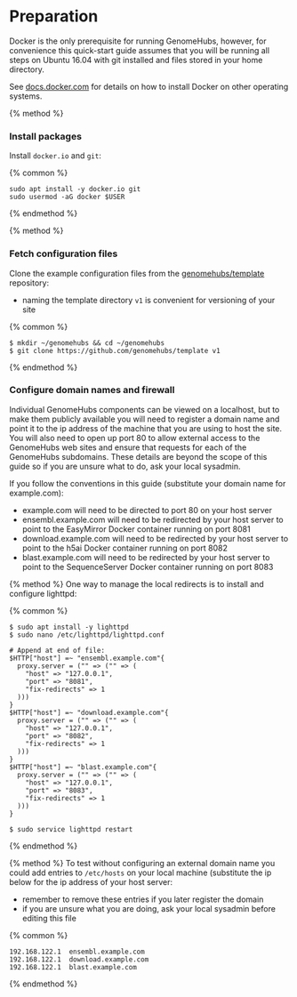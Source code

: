# Preparation

Docker is the only prerequisite for running GenomeHubs, however, for convenience this quick-start guide assumes that you will be running all steps on Ubuntu 16.04 with git installed and files stored in your home directory.

See [docs.docker.com](https://docs.docker.com) for details on how to install Docker on other operating systems.

{% method %}
### Install packages

Install `docker.io` and `git`:

{% common %}
```
sudo apt install -y docker.io git
sudo usermod -aG docker $USER
```
{% endmethod %}


{% method %}
### Fetch configuration files

Clone the example configuration files from the [genomehubs/template](https://github.com/genomehubs/template) repository:

* naming the template directory `v1` is convenient for versioning of your site

{% common %}
```
$ mkdir ~/genomehubs && cd ~/genomehubs
$ git clone https://github.com/genomehubs/template v1
```
{% endmethod %}


### Configure domain names and firewall

Individual GenomeHubs components can be viewed on a localhost, but to make them publicly available you will need to register a domain name and point it to the ip address of the machine that you are using to host the site. You will also need to open up port 80 to allow external access to the GenomeHubs web sites and ensure that requests for each of the GenomeHubs subdomains. These details are beyond the scope of this guide so if you are unsure what to do, ask your local sysadmin. 

If you follow the conventions in this guide (substitute your domain name for example.com):
* example.com will need to be directed to port 80 on your host server
* ensembl.example.com will need to be redirected by your host server to point to the EasyMirror Docker container running on port 8081
* download.example.com will need to be redirected by your host server to point to the h5ai Docker container running on port 8082
* blast.example.com will need to be redirected by your host server to point to the SequenceServer Docker container running on port 8083

{% method %}
One way to manage the local redirects is to install and configure lighttpd: 

{% common %}
```
$ sudo apt install -y lighttpd
$ sudo nano /etc/lighttpd/lighttpd.conf

# Append at end of file:
$HTTP["host"] =~ "ensembl.example.com"{
  proxy.server = ("" => ("" => (
    "host" => "127.0.0.1",
    "port" => "8081",
    "fix-redirects" => 1
  )))
}
$HTTP["host"] =~ "download.example.com"{
  proxy.server = ("" => ("" => (
    "host" => "127.0.0.1",
    "port" => "8082",
    "fix-redirects" => 1
  )))
}
$HTTP["host"] =~ "blast.example.com"{
  proxy.server = ("" => ("" => (
    "host" => "127.0.0.1",
    "port" => "8083",
    "fix-redirects" => 1
  )))
}

$ sudo service lighttpd restart
```
{% endmethod %}

{% method %}
To test without configuring an external domain name you could add entries to `/etc/hosts` on your local machine (substitute the ip below for the ip address of your host server: 
* remember to remove these entries if you later register the domain
* if you are unsure what you are doing, ask your local sysadmin before editing this file

{% common %}
```
192.168.122.1  ensembl.example.com
192.168.122.1  download.example.com
192.168.122.1  blast.example.com
```
{% endmethod %}


